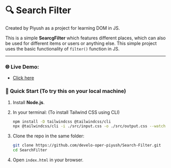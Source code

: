 # 🔍 Search Filter

Created by Piyush as a project for learning DOM in JS.

This is a simple **SearcgFilter** which features different places, which can also be used for different items or users or anything else. This simple project uses the basic functionality of `filter()` function in JS.

---

### 🌐 Live Demo:
- [Click here]()

### 🚀 Quick Start (To try this on your local machine)

1. Install **Node.js**.
2. In your terminal: (To install Tailwind CSS using CLI)

   ```bash
   npm install -D tailwindcss @tailwindcss/cli
   npx @tailwindcss/cli -i ./src/input.css -o ./src/output.css --watch
   ```
3. Clone the repo in the same folder:

   ```bash
   git clone https://github.com/develo-oper-piyush/Search-Filter.git
   cd SearchFilter
   ```
4. Open `index.html` in your browser.
